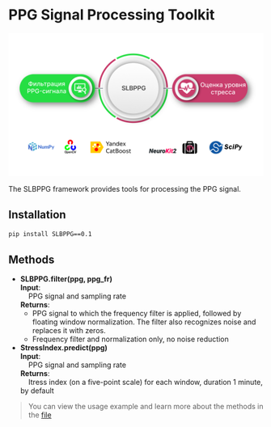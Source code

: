 # PPG Signal Processing Toolkit

![](images/main.png)


The SLBPPG framework provides tools for processing the PPG signal.

## Installation

```bash
pip install SLBPPG==0.1
```

## Methods

- **SLBPPG.filter(ppg, ppg_fr)** \
**Input**: \
&nbsp;&nbsp;&nbsp;&nbsp;PPG signal and sampling rate \
**Returns**:
    - PPG signal to which the frequency filter is applied, followed by floating window normalization. The filter also recognizes noise and replaces it with zeros.
    - Frequency filter and normalization only, no noise reduction
- **StressIndex.predict(ppg)** \
**Input**: \
&nbsp;&nbsp;&nbsp;&nbsp;PPG signal and sampling rate \
**Returns**: \
&nbsp;&nbsp;&nbsp;&nbsp;Itress index (on a five-point scale) for each window, duration 1 minute, by default

>You can view the usage example and learn more about the methods in the [file](.demo/example.ipynb)

